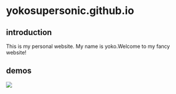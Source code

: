 # yokosupersonic.github.io

## introduction
This is my personal website.
My name is yoko.Welcome to my fancy website!

## demos
![](https://i.gifer.com/embedded/download/4tuB.gif)
